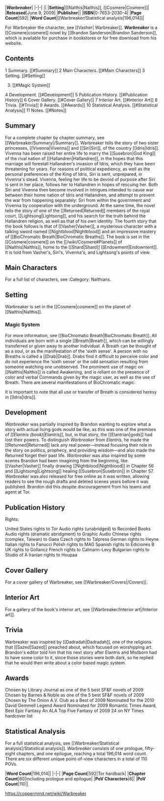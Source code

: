 |***Warbreaker***|
|-|-|
||
|**Setting**|[[Nalthis\|Nalthis]], [[Cosmere\|Cosmere]]|
|**Released**|June 9, 2009|
|**Publisher**||
|**ISBN**|0-7653-2030-4|
|**Page Count**|592|
|**Word Count**|[[Warbreaker/Statistical analysis\|196,014]]|

For Warbreaker the character, see [[Vasher\| Warbreaker]].
***Warbreaker*** is a [[Cosmere\|cosmere]] novel by [[Brandon Sanderson\|Brandon Sanderson]], which is available for purchase in bookstores or for free download from his website.

## Contents

1 Summary. [[#Summary]] 
2 Main Characters. [[#Main Characters]] 
3 Setting. [[#Setting]] 

3. [[#Magic System]] 


4 Development. [[#Development]] 
5 Publication History. [[#Publication History]] 
6 Cover Gallery. [[#Cover Gallery]] 
7 Interior Art. [[#Interior Art]] 
8 Trivia. [[#Trivia]] 
9 Awards. [[#Awards]] 
10 Statistical Analysis. [[#Statistical Analysis]] 
11 Notes. [[#Notes]] 


## Summary
For a complete chapter by chapter summary, see [[Warbreaker/Summary\|/Summary]].
Warbreaker tells the story of two sister princesses, [[Vivenna\|Vivenna]] and [[Siri\|Siri]], of the country [[Idris\|Idris]]. Vivenna has been raised her entire life to marry the [[Susebron\|God King]] of the rival nation of [[Hallandren\|Hallandren]], in the hopes that this marriage will forestall Hallandren's invasion of Idris, which they have been threatening for years. For reasons of political expediency, as well as the personal preferences of the King of Idris, Siri is sent, unprepared, in Vivenna's stead. Vivenna, feeling her life to be devoid of purpose after Siri is sent in her place, follows her to Hallandren in hopes of rescuing her. Both Siri and Vivenna then become involved in intrigues intended to cause war between their home nation of Idris and Hallandren, and attempt to prevent the war from happening separately: Siri from within the government and Vivenna by cooperation with the underground.
At the same time, the novel tells the story of one of the [[Returned\|Returned]] members of the royal court, [[Lightsong\|Lightsong]], and his search for the truth behind the Hallandren religion, as well as that of his own identity. The fourth story that the book follows is that of [[Vasher\|Vasher]], a mysterious character with a talking sword named [[Nightblood\|Nightblood]] and an impressive mastery of [[BioChromatic Breath\|BioChromatic Breaths]].
The book is set in the [[Cosmere\|cosmere]] on the [[/wiki/Cosmere#Planets]] of [[Nalthis\|Nalthis]], home to the [[Shard\|Shard]] [[Endowment\|Endowment]]. It is told from Vasher's, Siri's, Vivenna's, and Lightsong's points of view.

## Main Characters
For a full list of characters, see :Category: Nalthians.




## Setting
Warbreaker is set in the [[Cosmere\|cosmere]] on the planet of [[Nalthis\|Nalthis]].

### Magic System
For more information, see [[BioChromatic Breath\|BioChromatic Breath]].
All individuals are born with a single [[Breath\|Breath]], which can be willingly transferred or given away to another individual. A Breath can be thought of as a soul, or as the manifestation of the 'sixth sense'. A person with no Breaths is called a [[Drab\|Drab]]. Drabs find it difficult to perceive color and do not experience the 'sixth sense' or the odd sensation resulting from someone watching one unobserved. The prominent use of magic on [[Nalthis\|Nalthis]] is called Awakening, and is reliant on the presence of color and verbal Commands given by the magic user, as well as the use of Breath.
There are several manifestations of BioChromatic magic:


It is important to note that all use or transfer of Breath is considered heresy in [[Idris\|Idris]].

## Development
*Warbreaker* was partially inspired by Brandon wanting to explore what a story with actual living gods would be like, as this was one of the premises of *[[Elantris (book)\|Elantris]]*, but, in that story, the [[Elantrian\|gods]] had lost their powers. To distinguish *Warbreaker* from *Elantris*, he made the [[Returned\|Returned]] lack any real power—instead focusing their role in the story on politics, prophecy, and providing wisdom—and also made the Returned forget their past life. *Warbreaker* was also inspired by some scenes Brandon had been imagining from the beginning, like [[Vasher\|Vasher]] finally drawing [[Nightblood\|Nightblood]] in Chapter 56 and [[Lightsong\|Lightsong]] healing [[Susebron\|Susebron]] in Chapter 57.
*Warbreaker* was also released for free online as it was written, allowing readers to see the rough drafts and deleted scenes years before it was published. Brandon did this despite discouragement from his teams and agent at Tor.

## Publication History
Rights:


United States rights to Tor
Audio rights (unabridged) to Recorded Books
Audio rights (dramatic abridgment) to Graphic Audio
Chinese rights (complex, Taiwan) to Gaea
Czech rights to Talpress
German rights to Heyne
Italian rights to Fanucci
Polish rights to MAG
Spanish rights to Ediciones B
UK rights to Gollancz
French rights to Calmann-Levy
Bulgarian rights to Studio of A
Iranian rights to Houpaa

## Cover Gallery
For a cover gallery of Warbreaker, see [[Warbreaker/Covers\|/Covers]].
## Interior Art
For a gallery of the book's interior art, see [[Warbreaker/Interior art\|/Interior art]].
## Trivia
Warbreaker was inspired by [[Dadradah\|Dadradah]], one of the religions that [[Sazed\|Sazed]] preached about, which focused on worshipping art.
Brandon's editor told him that his next story after Elantris and Mistborn had to have some color to it, since those stories were both dark, so he replied that he would then write about a color based magic system.
## Awards

Chosen by Library Journal as one of the 5 best SF&F novels of 2009
Chosen by Barnes & Noble as one of the 5 best SF&F novels of 2009
Chosen by The Onion A.V. Club as a Best of 2009
Nominated for the 2010 David Gemmell Legend Award
Nominated for 2009 Romantic Times Award, Best Epic Fantasy
An ALA Top Five Fantasy of 2009
24 on NY Times hardcover list

## Statistical Analysis
For a full statistical analysis, see [[Warbreaker/Statistical analysis\|/Statistical analysis]].
*Warbreaker* consists of one prologue, fifty-eight chapters, and one epilogue, reaching a total 196,014 word count. There are six different unique point-of-view characters in a total of 110 POVs.

|**Word Count**|196,014||
|-|-|
|**Page Count**|592|Tor hardback|
|**Chapter Count**|60|Including prologue and epilogue|
|**PoV Characters**|6||
|**PoV Count**|110||



https://coppermind.net/wiki/Warbreaker